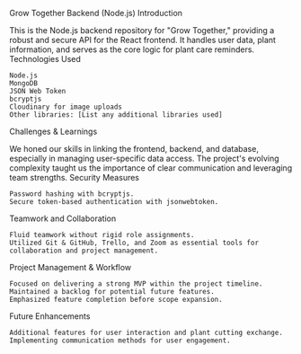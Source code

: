Grow Together Backend (Node.js)
Introduction

This is the Node.js backend repository for "Grow Together," providing a robust and secure API for the React frontend. It handles user data, plant information, and serves as the core logic for plant care reminders.
Technologies Used

    Node.js
    MongoDB
    JSON Web Token
    bcryptjs
    Cloudinary for image uploads
    Other libraries: [List any additional libraries used]

Challenges & Learnings

We honed our skills in linking the frontend, backend, and database, especially in managing user-specific data access. The project's evolving complexity taught us the importance of clear communication and leveraging team strengths.
Security Measures

    Password hashing with bcryptjs.
    Secure token-based authentication with jsonwebtoken.

Teamwork and Collaboration

    Fluid teamwork without rigid role assignments.
    Utilized Git & GitHub, Trello, and Zoom as essential tools for collaboration and project management.

Project Management & Workflow

    Focused on delivering a strong MVP within the project timeline.
    Maintained a backlog for potential future features.
    Emphasized feature completion before scope expansion.

Future Enhancements

    Additional features for user interaction and plant cutting exchange.
    Implementing communication methods for user engagement.
